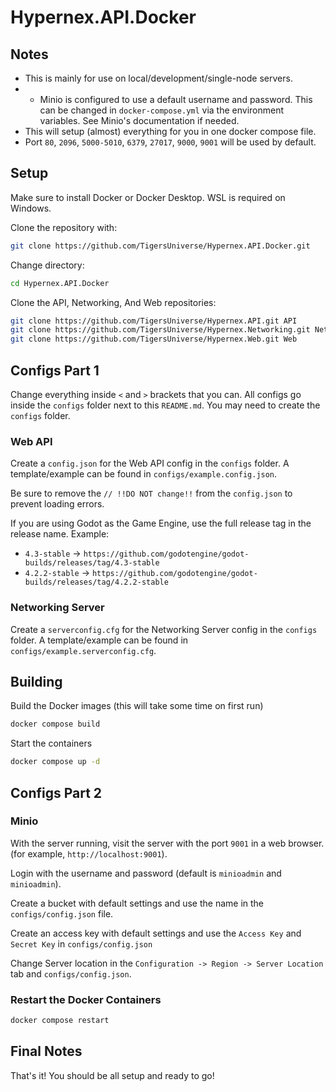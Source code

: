 # Hypernex.API.Docker

## Notes

- This is mainly for use on local/development/single-node servers.
- - Minio is configured to use a default username and password. This can be changed in `docker-compose.yml` via the environment variables. See Minio's documentation if needed.
- This will setup (almost) everything for you in one docker compose file.
- Port `80`, `2096`, `5000-5010`, `6379`, `27017`, `9000`, `9001` will be used by default.

## Setup

Make sure to install Docker or Docker Desktop. WSL is required on Windows.

Clone the repository with:
```bash
git clone https://github.com/TigersUniverse/Hypernex.API.Docker.git
```

Change directory:
```bash
cd Hypernex.API.Docker
```

Clone the API, Networking, And Web repositories:
```bash
git clone https://github.com/TigersUniverse/Hypernex.API.git API
git clone https://github.com/TigersUniverse/Hypernex.Networking.git Networking
git clone https://github.com/TigersUniverse/Hypernex.Web.git Web
```

## Configs Part 1

Change everything inside `<` and `>` brackets that you can. All configs go inside the `configs` folder next to this `README.md`. You may need to create the `configs` folder.

### Web API

Create a `config.json` for the Web API config in the `configs` folder. A template/example can be found in `configs/example.config.json`.

Be sure to remove the `// !!DO NOT change!!` from the `config.json` to prevent loading errors.

If you are using Godot as the Game Engine, use the full release tag in the release name. Example:

- `4.3-stable` -> `https://github.com/godotengine/godot-builds/releases/tag/4.3-stable`
- `4.2.2-stable` -> `https://github.com/godotengine/godot-builds/releases/tag/4.2.2-stable`

### Networking Server

Create a `serverconfig.cfg` for the Networking Server config in the `configs` folder. A template/example can be found in `configs/example.serverconfig.cfg`.

## Building

Build the Docker images (this will take some time on first run)
```bash
docker compose build
```

Start the containers
```bash
docker compose up -d
```

## Configs Part 2

### Minio

With the server running, visit the server with the port `9001` in a web browser. (for example, `http://localhost:9001`).

Login with the username and password (default is `minioadmin` and `minioadmin`).

Create a bucket with default settings and use the name in the `configs/config.json` file.

Create an access key with default settings and use the `Access Key` and `Secret Key` in `configs/config.json`

Change Server location in the `Configuration -> Region -> Server Location` tab and `configs/config.json`.

### Restart the Docker Containers

```bash
docker compose restart
```

## Final Notes

That's it! You should be all setup and ready to go!
